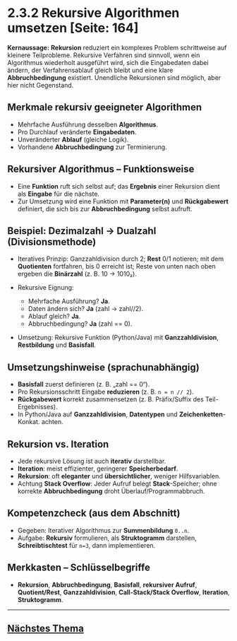 # 2.3.2 Rekursive Algorithmen umsetzen [Seite: 164]

**Kernaussage:** **Rekursion** reduziert ein komplexes Problem schrittweise auf kleinere Teilprobleme. Rekursive Verfahren sind sinnvoll, wenn ein Algorithmus wiederholt ausgeführt wird, sich die Eingabedaten dabei ändern, der Verfahrensablauf gleich bleibt und eine klare **Abbruchbedingung** existiert. Unendliche Rekursionen sind möglich, aber hier nicht Gegenstand. 

## Merkmale rekursiv geeigneter Algorithmen

* Mehrfache Ausführung desselben **Algorithmus**.
* Pro Durchlauf veränderte **Eingabedaten**.
* Unveränderter **Ablauf** (gleiche Logik).
* Vorhandene **Abbruchbedingung** zur Terminierung. 

## Rekursiver Algorithmus – Funktionsweise

* Eine **Funktion** ruft sich selbst auf; das **Ergebnis** einer Rekursion dient als **Eingabe** für die nächste.
* Zur Umsetzung wird eine Funktion mit **Parameter(n)** und **Rückgabewert** definiert, die sich bis zur **Abbruchbedingung** selbst aufruft. 

## Beispiel: Dezimalzahl → Dualzahl (Divisionsmethode)

* Iteratives Prinzip: Ganzzahldivision durch 2; **Rest** 0/1 notieren; mit dem **Quotienten** fortfahren, bis 0 erreicht ist; Reste von unten nach oben ergeben die **Binärzahl** (z. B. 10 → 1010₂).
* Rekursive Eignung:

  * Mehrfache Ausführung? **Ja**.
  * Daten ändern sich? **Ja** (zahl → zahl//2).
  * Ablauf gleich? **Ja**.
  * Abbruchbedingung? **Ja** (zahl == 0).
* Umsetzung: Rekursive Funktion (Python/Java) mit **Ganzzahldivision**, **Restbildung** und **Basisfall**. 

## Umsetzungshinweise (sprachunabhängig)

* **Basisfall** zuerst definieren (z. B. „zahl == 0“).
* Pro Rekursionsschritt Eingabe **reduzieren** (z. B. `n = n // 2`).
* **Rückgabewert** korrekt zusammensetzen (z. B. Präfix/Suffix des Teil-Ergebnisses).
* In Python/Java auf **Ganzzahldivision**, **Datentypen** und **Zeichenketten**-Konkat. achten. 

## Rekursion vs. Iteration

* Jede rekursive Lösung ist auch **iterativ** darstellbar.
* **Iteration**: meist effizienter, geringerer **Speicherbedarf**.
* **Rekursion**: oft **eleganter** und **übersichtlicher**, weniger Hilfsvariablen.
* Achtung **Stack Overflow**: Jeder Aufruf belegt **Stack**-Speicher; ohne korrekte **Abbruchbedingung** droht Überlauf/Programmabbruch. 

## Kompetenzcheck (aus dem Abschnitt)

* Gegeben: Iterativer Algorithmus zur **Summenbildung** `0..n`.
* Aufgabe: **Rekursiv** formulieren, als **Struktogramm** darstellen, **Schreibtischtest** für `n=3`, dann implementieren. 

## Merkkasten – Schlüsselbegriffe

* **Rekursion**, **Abbruchbedingung**, **Basisfall**, **rekursiver Aufruf**, **Quotient/Rest**, **Ganzzahldivision**, **Call-Stack/Stack Overflow**, **Iteration**, **Struktogramm**.

---

## [Nächstes Thema](./2.3.3_Sortierverfahren_beschreiben,_implementieren_und_anwenden.md)
